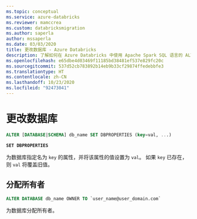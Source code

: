 ```yaml
---
ms.topic: conceptual
ms.service: azure-databricks
ms.reviewer: mamccrea
ms.custom: databricksmigration
ms.author: saperla
author: mssaperla
ms.date: 03/03/2020
title: 更改数据库 - Azure Databricks
description: 了解如何在 Azure Databricks 中使用 Apache Spark SQL 语言的 ALTER DATABASE 语法。
ms.openlocfilehash: e65dbe4d03469f11185bd38481ef537e829fc20c
ms.sourcegitcommit: 537d52cb783892b14eb9b33cf29874ffedebbfe3
ms.translationtype: HT
ms.contentlocale: zh-CN
ms.lasthandoff: 10/23/2020
ms.locfileid: "92473041"
---
```

# <a name="alter-database"></a>更改数据库

```sql
ALTER [DATABASE|SCHEMA] db_name SET DBPROPERTIES (key=val, ...)
```

**`SET DBPROPERTIES`**

为数据库指定名为 `key` 的属性，并将该属性的值设置为 `val`。 如果 `key` 已存在，则 `val` 将覆盖旧值。

## <a name="assign-owner"></a>分配所有者

```sql
ALTER DATABASE db_name OWNER TO `user_name@user_domain.com`
```

为数据库分配所有者。